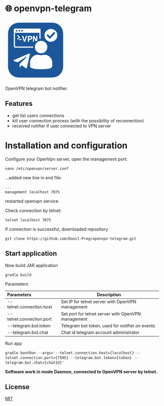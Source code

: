# 🌐 openvpn-telegram

<img height="200" src="docs/icon.png" width="200"/>

OpenVPN telegram bot notifier.

## Features

- get list users connections
- kill user connection process (with the possibility of reconnection)
- received notifier if user connected to VPN server

# Installation and configuration

Configure your OpenVpn server, open the management port:

```shell
nano /etc/openvpn/server.conf
```

...added new line in end file:

```text
...
management localhost 7075
```

restarted openvpn service.

Check connection by telnet:

```shell
telnet localhost 7075
```

If connection is successful, downloaded repository

```shell
git clone https://github.com/Danil-Prog/openvpn-telegram.git
```

## Start application

Now build JAR application

```shell
gradle build
```

Parameters

| Parameters               | Description                                        |
|:-------------------------|----------------------------------------------------|
| --telnet.connection.host | Set IP for telnet server with OpenVPN management   |
| --telnet.connection.port | Set port for telnet server with OpenVPN management |
| --telegram.bot.token     | Telegram bot token, used for notifier on events    |
| --telegram.bot.chat      | Chat id telegram account administrator             |

Run app

```shell
gradle bootRun --args='--telnet.connection.host={localhost} --telnet.connection.port={7505} --telegram.bot.token={token} --telegram.bot.chat={chatId}'
```

**Software work in mode Daemon, connected to OpenVPN server by telnet.**

## License

[MIT](https://choosealicense.com/licenses/mit/)
